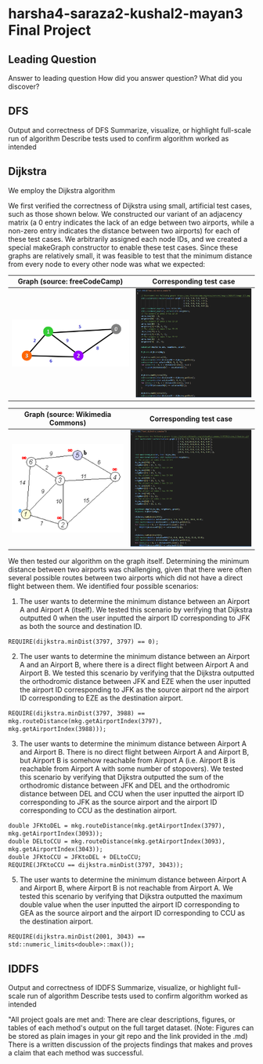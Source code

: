# harsha4-saraza2-kushal2-mayan3 Final Project

## Leading Question
Answer to leading question
How did you answer question?
What did you discover?

## DFS
Output and correctness of DFS
Summarize, visualize, or highlight full-scale run of algorithm
Describe tests used to confirm algorithm worked as intended

## Dijkstra
We employ the Dijkstra algorithm 

We first verified the correctness of Dijkstra using small, artificial test cases, such as those shown below. We constructed our variant of an adjacency matrix (a 0 entry indicates the lack of an edge between two airports, while a non-zero entry indicates the distance between two airports) for each of these test cases. We arbitrarily assigned each node IDs, and we created a special makeGraph constructor to enable these test cases. Since these graphs are relatively small, it was feasible to test that the minimum distance from every node to every other node was what we expected:

Graph (source: freeCodeCamp)| Corresponding test case
:-------------------------:|:-------------------------:
<img src="WR1.png" width="500"/>  |  <img src="WR3.PNG" width="500"/>

Graph (source: Wikimedia Commons)| Corresponding test case
:-------------------------:|:-------------------------:
<img src="WR2.gif" width="500"/>  |  <img src="WR4.PNG" width="500"/>

We then tested our algorithm on the graph itself. Determining the minimum distance between two airports was challenging, given that there were often several possible routes between two airports which did not have a direct flight between them. We identified four possible scenarios:

1) The user wants to determine the minimum distance between an Airport A and Airport A (itself). We tested this scenario by verifying that Dijkstra outputted 0 when the user inputted the airport ID corresponding to JFK as both the source and destination ID.
```
REQUIRE(dijkstra.minDist(3797, 3797) == 0);
```
2) The user wants to determine the minimum distance between an Airport A and an Airport B, where there is a direct flight between Airport A and Airport B. We tested this scenario by verifying that the Dijkstra outputted the orthodromic distance between JFK and EZE when the user inputted the airport ID corresponding to JFK as the source airport nd the airport ID corresponding to EZE as the destination airport.
```
REQUIRE(dijkstra.minDist(3797, 3988) == mkg.routeDistance(mkg.getAirportIndex(3797), mkg.getAirportIndex(3988)));
```
3) The user wants to determine the minimum distance between Airport A and Airport B. There is no direct flight between Airport A and Airport B, but Airport B is somehow reachable from Airport A (i.e. Airport B is reachable from Airport A with some number of stopovers). We tested this scenario by verifying that Dijkstra outputted the sum of the orthodromic distance between JFK and DEL and the orthodromic distance between DEL and CCU when the user inputted the airport ID corresponding to JFK as the source airport and the airport ID corresponding to CCU as the destination airport.
```
double JFKtoDEL = mkg.routeDistance(mkg.getAirportIndex(3797), mkg.getAirportIndex(3093));
double DELtoCCU = mkg.routeDistance(mkg.getAirportIndex(3093), mkg.getAirportIndex(3043));
double JFKtoCCU = JFKtoDEL + DELtoCCU;
REQUIRE(JFKtoCCU == dijkstra.minDist(3797, 3043));
```
5) The user wants to determine the minimum distance between Airport A and Airport B, where Airport B is not reachable from Airport A. We tested this scenario by verifying that Dijkstra outputted the maximum double value when the user inputted the airport ID corresponding to GEA as the source airport and the airport ID corresponding to CCU as the destination airport.
```
REQUIRE(dijkstra.minDist(2001, 3043) == std::numeric_limits<double>::max());
```

## IDDFS
Output and correctness of IDDFS
Summarize, visualize, or highlight full-scale run of algorithm
Describe tests used to confirm algorithm worked as intended


"All project goals are met and: There are clear descriptions, figures, or tables of each method's output on the full target dataset. (Note: Figures can be stored as plain images in your git repo and the link provided in the .md) There is a written discussion of the projects findings that makes and proves a claim that each method was successful. 
